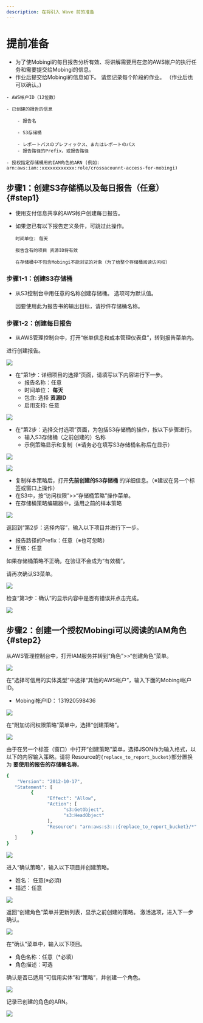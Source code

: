 ```yaml
---
description: 在将引入 Wave 前的准备
---
```


# 提前准备

* 为了使Mobingi的每日报告分析有效、将讲解需要用在您的AWS帐户的执行任务和需要提交给Mobingi的信息。
* 作业后提交给Mobingi的信息如下。 请您记录每个阶段的作业。 （作业后也可以确认。\)

```text
- AWS帐户ID（12位数）

- 已创建的报告的信息

    - 报告名

    - S3存储桶

    - レポートパスのプレフィックス、またはレポートのパス
    - 报告路径的Prefix，或报告路径

- 授权指定存储桶用的IAM角色的ARN (例如: arn:aws:iam::xxxxxxxxxxxx:role/crossacounnt-access-for-mobingi)
```

## 步骤1：创建S3存储桶以及每日报告（任意） {#step1}

* 使用支付信息共享的AWS帐户创建每日报告。
* 如果您已有以下报告定义条件，可跳过此操作。

  `时间单位: 每天`

  `报告含有的项目 资源ID将有效`

  `在存储桶中不包含Mobingi不能浏览的对象（为了给整个存储桶阅读访问权）`

### 步骤1-1：创建S3存储桶

* 从S3控制台中用任意的名称创建存储桶。 选项可为默认值。

  因要使用此为报告书的输出目标，请抄件存储桶名称。

### 步骤1-2：创建每日报告

* 从AWS管理控制台中，打开“帐单信息和成本管理仪表盘”，转到报告菜单内。

进行创建报告。

![](../.gitbook/assets/snip20180730_1.png)

* 在“第1步：详细项目的选择”页面，请填写以下内容进行下一步。
  * 报告名称：任意
  * 时间单位： **每天**
  * 包含: 选择 **资源ID**
  * 启用支持: 任意

![](../.gitbook/assets/snip20180730_4.png)

* 在“第2步：选择交付选项”页面，为包括S3存储桶的操作，按以下步骤进行。
  * 输入S3存储桶（之前创建的）名称
  * 示例策略显示和复制（※请务必在填写S3存储桶名称后在显示）

![](../.gitbook/assets/snip20180730_10.png)

![](../.gitbook/assets/snip20180730_12.png)

* 复制样本策略后，打开**先前创建的S3存储桶** 的详细信息。（※建议在另一个标签或窗口上操作）
* 在S3中，按“访问权限”&gt;&gt;“存储桶策略”操作菜单。
* 在存储桶策略编辑器中，适用之前的样本策略

![](../.gitbook/assets/bill_005.png)

返回到“第2步：选择内容”，输入以下项目并进行下一步。

* 报告路径的Prefix：任意（※也可忽略）
* 圧缩：任意

如果存储桶策略不正确，在验证不会成为“有效桶”。

请再次确认S3菜单。

![](../.gitbook/assets/bill_006.png)

检查“第3步：确认”的显示内容中是否有错误并点击完成。

![](../.gitbook/assets/bill_007.png)

## 步骤2：创建一个授权Mobingi可以阅读的IAM角色 {#step2}

从AWS管理控制台中，打开IAM服务并转到“角色”&gt;&gt;“创建角色”菜单。

![](../.gitbook/assets/snip20180730_14.png)

在“选择可信用的实体类型”中选择“其他的AWS帐户”，输入下面的Mobingi帐户ID。

* Mobingi帐户ID： 131920598436

![](../.gitbook/assets/snip20180730_2%20%281%29.png)

在“附加访问权限策略”菜单中，选择“创建策略”。

![](../.gitbook/assets/snip20180730_5.png)

由于在另一个标签（窗口）中打开“创建策略”菜单，选择JSON作为输入格式，以以下的内容输入策略。请将 Resource的`{replace_to_report_bucket}`部分置换为 **要使用的报告的存储桶名称**。

```bash
{
    "Version": "2012-10-17",
   "Statement": [
         {
               "Effect": "Allow",
               "Action": [
                     "s3:GetObject",
                     "s3:HeadObject"
               ],
               "Resource": "arn:aws:s3:::{replace_to_report_bucket}/*"
         }
   ]
}
```

![](../.gitbook/assets/snip20180730_8.png)

进入“确认策略”，输入以下项目并创建策略。

* 姓名： 任意\(※必須\)
* 描述：任意

![](../.gitbook/assets/role_005.png)

返回“创建角色”菜单并更新列表，显示之前创建的策略。 激活选项，进入下一步确认。

![](../.gitbook/assets/role_006.png)

在“确认”菜单中，输入以下项目。

* 角色名称：任意（\*必填）
* 角色描述：可选

确认是否已适用“可信用实体”和“策略”，并创建一个角色。

![](../.gitbook/assets/role_007.png)

记录已创建的角色的ARN。

![](../.gitbook/assets/role_008-1.png)



